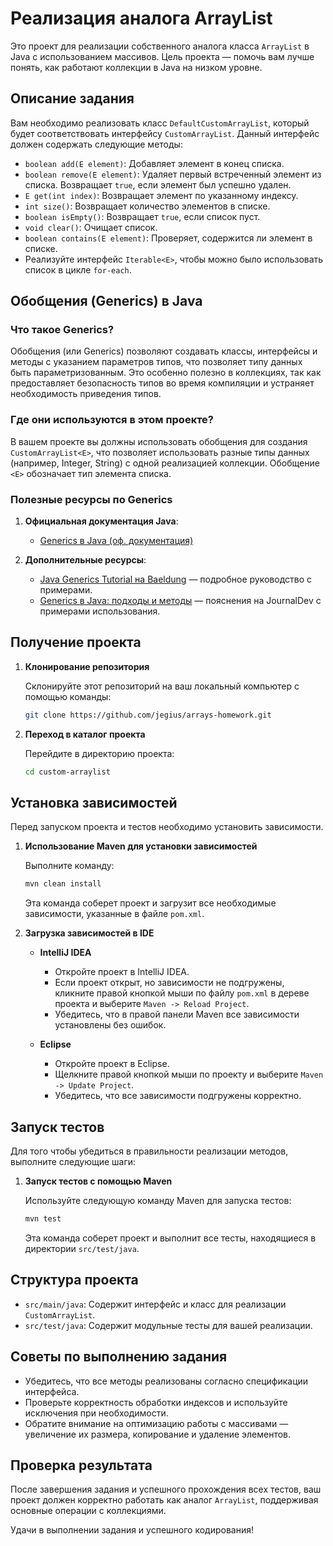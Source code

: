 # Реализация аналога ArrayList

Это проект для реализации собственного аналога класса `ArrayList` в Java с использованием массивов. Цель проекта — помочь вам лучше понять, как работают коллекции в Java на низком уровне.

## Описание задания

Вам необходимо реализовать класс `DefaultCustomArrayList`, который будет соответствовать интерфейсу `CustomArrayList`. Данный интерфейс должен содержать следующие методы:

- `boolean add(E element)`: Добавляет элемент в конец списка.
- `boolean remove(E element)`: Удаляет первый встреченный элемент из списка. Возвращает `true`, если элемент был успешно удален.
- `E get(int index)`: Возвращает элемент по указанному индексу.
- `int size()`: Возвращает количество элементов в списке.
- `boolean isEmpty()`: Возвращает `true`, если список пуст.
- `void clear()`: Очищает список.
- `boolean contains(E element)`: Проверяет, содержится ли элемент в списке.
- Реализуйте интерфейс `Iterable<E>`, чтобы можно было использовать список в цикле `for-each`.

## Обобщения (Generics) в Java

### Что такое Generics?

Обобщения (или Generics) позволяют создавать классы, интерфейсы и методы с указанием параметров типов, что позволяет типу данных быть параметризованным. Это особенно полезно в коллекциях, так как предоставляет безопасность типов во время компиляции и устраняет необходимость приведения типов.

### Где они используются в этом проекте?

В вашем проекте вы должны использовать обобщения для создания `CustomArrayList<E>`, что позволяет использовать разные типы данных (например, Integer, String) с одной реализацией коллекции. Обобщение `<E>` обозначает тип элемента списка.

### Полезные ресурсы по Generics

1. **Официальная документация Java**:
   - [Generics в Java (оф. документация)](https://docs.oracle.com/javase/tutorial/extra/generics/)

2. **Дополнительные ресурсы**:
   - [Java Generics Tutorial на Baeldung](https://www.baeldung.com/java-generics) — подробное руководство с примерами.
   - [Generics в Java: подходы и методы](https://www.journaldev.com/1663/java-generics-example-method-class-interface) — пояснения на JournalDev с примерами использования.

## Получение проекта

1. **Клонирование репозитория**

   Склонируйте этот репозиторий на ваш локальный компьютер с помощью команды:

   ```bash
   git clone https://github.com/jegius/arrays-homework.git
   ```

2. **Переход в каталог проекта**

   Перейдите в директорию проекта:

   ```bash
   cd custom-arraylist
   ```

## Установка зависимостей

Перед запуском проекта и тестов необходимо установить зависимости.

1. **Использование Maven для установки зависимостей**

   Выполните команду:

   ```bash
   mvn clean install
   ```

   Эта команда соберет проект и загрузит все необходимые зависимости, указанные в файле `pom.xml`.

2. **Загрузка зависимостей в IDE**

   - **IntelliJ IDEA**
      - Откройте проект в IntelliJ IDEA.
      - Если проект открыт, но зависимости не подгружены, кликните правой кнопкой мыши по файлу `pom.xml` в дереве проекта и выберите `Maven -> Reload Project`.
      - Убедитесь, что в правой панели Maven все зависимости установлены без ошибок.

   - **Eclipse**
      - Откройте проект в Eclipse.
      - Щелкните правой кнопкой мыши по проекту и выберите `Maven -> Update Project`.
      - Убедитесь, что все зависимости подгружены корректно.

## Запуск тестов

Для того чтобы убедиться в правильности реализации методов, выполните следующие шаги:

1. **Запуск тестов с помощью Maven**

   Используйте следующую команду Maven для запуска тестов:

   ```bash
   mvn test
   ```

   Эта команда соберет проект и выполнит все тесты, находящиеся в директории `src/test/java`.

## Структура проекта

- `src/main/java`: Содержит интерфейс и класс для реализации `CustomArrayList`.
- `src/test/java`: Содержит модульные тесты для вашей реализации.

## Советы по выполнению задания

- Убедитесь, что все методы реализованы согласно спецификации интерфейса.
- Проверьте корректность обработки индексов и используйте исключения при необходимости.
- Обратите внимание на оптимизацию работы с массивами — увеличение их размера, копирование и удаление элементов.

## Проверка результата

После завершения задания и успешного прохождения всех тестов, ваш проект должен корректно работать как аналог `ArrayList`, поддерживая основные операции с коллекциями.

Удачи в выполнении задания и успешного кодирования!
